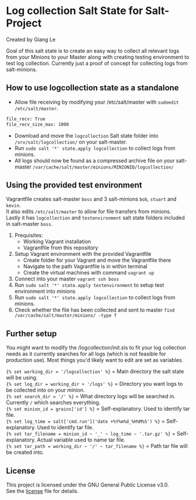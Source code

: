 # Log collection Salt State for Salt-Project
Created by Giang Le

Goal of this salt state is to create an easy way to collect all relevant logs from your Minions to your Master along with creating testing environment to test log collection. Currently just a proof of concept for collecting logs from salt-minions. 

## How to use logcollection state as a standalone
- Allow file receiving by modifying your /etc/salt/master with ```sudoedit /etc/salt/master```. 

```bash
file_recv: True
file_recv_size_max: 1000
```

- Download and move the ```logcollection``` Salt state folder into ```/srv/salt/logcollection/``` on your salt-master. 
- Run ```sudo salt '*' state.apply logcollection``` to collect logs from minions.
- All logs should now be found as a compressed archive file on your salt-master ```/var/cache/salt/master/minions/MINIONID/logcollection/```


## Using the provided test environment
Vagrantfile creates salt-master ```boss``` and 3 salt-minions ```bob```, ```stuart``` and ```kevin```.    
It also edits ```/etc/salt/master``` to allow for file transfers from minions.    
Lastly it has ```logcollection``` and ```testenvironment``` salt state folders included in salt-master ```boss```.    

1. Prequisites: 
    - Working Vagrant installation
    - Vagrantfile from this repository
2. Setup Vagrant environment with the provided Vagrantfile
    - Create folder for your Vagrant and move the Vagrantfile there
    - Navigate to the path Vagrantfile is in within terminal
    - Create the virtual machines with command ```vagrant up```
3. Connect into your master ```vagrant ssh boss```
4. Run ```sudo salt '*' state.apply testenvironment``` to setup test environment into minions
5. Run ```sudo salt '*' state.apply logcollection``` to collect logs from minions.
6. Check whether the file has been collected and sent to master ```find /var/cache/salt/master/minions/ -type f```


## Further setup
You might want to modify the /logcollection/init.sls to fit your log collection needs as it currently searches for all logs (which is not feasible for production use). Most things you'd likely want to edit are set as variables. 

```{% set working_dir = '/logcollection' %}``` = Main directory the salt state will be using.    
```{% set log_dir = working_dir + '/logs' %}``` = Directory you want logs to be collected into on your minion.    
```{% set search_dir = '/' %}``` = What directory logs will be searched in. Currently ```/``` which searches everything.    
```{% set minion_id = grains['id'] %}``` = Self-explanatory. Used to identify tar file.     
```{% set log_time = salt['cmd.run']('date +%Y%m%d_%H%M%S') %}``` = Self-explanatory. Used to identify tar file.     
```{% set tar_filename = minion_id ~ '_' ~ log_time ~ '.tar.gz' %}``` = Self-explanatory. Actual variable used to name tar file.     
```{% set tar_path = working_dir ~ '/' ~ tar_filename %}``` = Path tar file will be created into.     

## License
This project is licensed under the GNU General Public License v3.0.  
See the [license](LICENSE) file for details.
